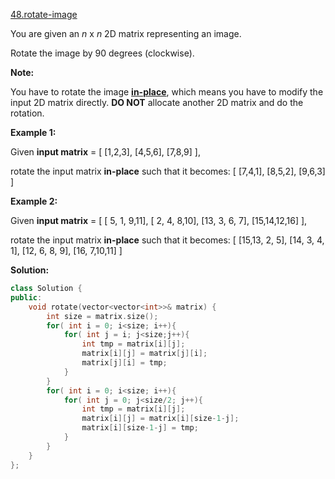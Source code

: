 [48.rotate-image](https://leetcode.com/problems/rotate-image/)  

You are given an _n_ x _n_ 2D matrix representing an image.

Rotate the image by 90 degrees (clockwise).

**Note:**

You have to rotate the image [**in-place**](https://en.wikipedia.org/wiki/In-place_algorithm), which means you have to modify the input 2D matrix directly. **DO NOT** allocate another 2D matrix and do the rotation.

**Example 1:**

Given **input matrix** = 
\[
  \[1,2,3\],
  \[4,5,6\],
  \[7,8,9\]
\],

rotate the input matrix **in-place** such that it becomes:
\[
  \[7,4,1\],
  \[8,5,2\],
  \[9,6,3\]
\]

**Example 2:**

Given **input matrix** =
\[
  \[ 5, 1, 9,11\],
  \[ 2, 4, 8,10\],
  \[13, 3, 6, 7\],
  \[15,14,12,16\]
\], 

rotate the input matrix **in-place** such that it becomes:
\[
  \[15,13, 2, 5\],
  \[14, 3, 4, 1\],
  \[12, 6, 8, 9\],
  \[16, 7,10,11\]
\]  



**Solution:**  

```cpp
class Solution {
public:
    void rotate(vector<vector<int>>& matrix) {
        int size = matrix.size();
        for( int i = 0; i<size; i++){
            for( int j = i; j<size;j++){
                int tmp = matrix[i][j];
                matrix[i][j] = matrix[j][i];
                matrix[j][i] = tmp;
            }
        }
        for( int i = 0; i<size; i++){
            for( int j = 0; j<size/2; j++){
                int tmp = matrix[i][j];
                matrix[i][j] = matrix[i][size-1-j];
                matrix[i][size-1-j] = tmp;
            }
        }
    }
};
```
      